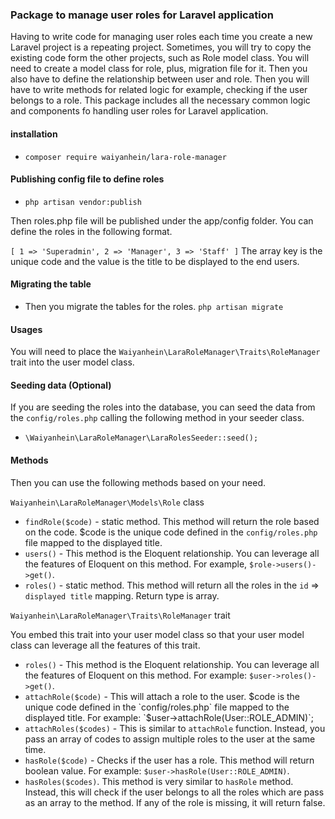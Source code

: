 ### Package to manage user roles for Laravel application

Having to write code for managing user roles each time you create a new Laravel project is  a repeating project. Sometimes, you will try to copy the existing code form the other projects, such as Role model class.
You will need to create a model class for role, plus, migration file for it. Then you also have to define the relationship between user and role. Then you will have to write methods for related logic for example, checking if the user belongs to a role. This package includes all the necessary common logic and components fo handling user roles for Laravel application.


#### installation

- `composer require waiyanhein/lara-role-manager`

#### Publishing config file to define roles

-  `php artisan vendor:publish`

Then roles.php file will be published under the app/config folder. You can define the roles in the following format.

`
[
   1 => 'Superadmin',
   2 => 'Manager',
   3 => 'Staff'
]
`
The array key is the unique code and the value is the title to be displayed to the end users.

#### Migrating the table
- Then you migrate the tables for the roles. `php artisan migrate`

#### Usages

You will need to place the `Waiyanhein\LaraRoleManager\Traits\RoleManager` trait into the user model class.

#### Seeding data (Optional)
If you are seeding the roles into the database, you can seed the data from the `config/roles.php` calling the following method in your seeder class.
- `\Waiyanhein\LaraRoleManager\LaraRolesSeeder::seed();`

#### Methods
Then you can use the following methods based on your need.

`Waiyanhein\LaraRoleManager\Models\Role` class

- `findRole($code)` - static method. This method will return the role based on the code. $code is the unique code defined in the `config/roles.php` file mapped to the displayed title.
- `users()` - This method is the Eloquent relationship. You can leverage all the features of Eloquent on this method. For example, `$role->users()->get()`.
- `roles()` - static method. This method will return all the roles in the `id` => `displayed title` mapping. Return type is array.

`Waiyanhein\LaraRoleManager\Traits\RoleManager` trait

You embed this trait into your user model class so that your user model class can leverage all the features of this trait.

- `roles()` - This method is the Eloquent relationship. You can leverage all the features of Eloquent on this method. For example: `$user->roles()->get()`.
- `attachRole($code)` - This will attach a role to the user. $code is the unique code defined in the `config/roles.php` file mapped to the displayed title. For example: `$user->attachRole(User::ROLE_ADMIN)`;
- `attachRoles($codes)` - This is similar to `attachRole` function. Instead, you pass an array of codes to assign multiple roles to the user at the same time.
- `hasRole($code)` - Checks if the user has a role. This method will return boolean value. For example: `$user->hasRole(User::ROLE_ADMIN)`.
- `hasRoles($codes)`. This method is very similar to `hasRole` method. Instead, this will check if the user belongs to all the roles which are pass as an array to the method. If any of the role is missing, it will return false.
